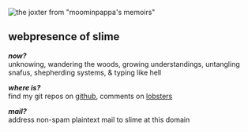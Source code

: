 ![the joxter from "moominpappa's memoirs"](the-joxter.png)

## webpresence of slime

***now?***  
unknowing,
wandering the woods,
growing understandings,
untangling snafus,
shepherding systems, &
typing like hell

***where is?***  
find my git repos on [github],
comments on [lobsters]

[github]: https://github.com/frogmold 
[lobsters]: https://lobste.rs/u/slime

***mail?***  
address non-spam plaintext mail to slime at this domain
